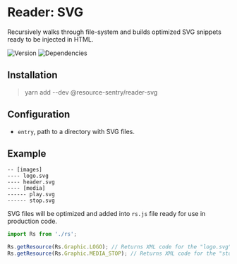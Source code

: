 # Reader: SVG

Recursively walks through file-system and builds optimized SVG snippets ready to be injected in HTML.

![Version](https://img.shields.io/npm/v/@resource-sentry/reader-svg.svg)
![Dependencies](https://david-dm.org/resource-sentry/reader-svg.svg)

## Installation

> yarn add --dev @resource-sentry/reader-svg

## Configuration

- `entry`, path to a directory with SVG files.

## Example

```
-- [images]
---- logo.svg
---- header.svg
---- [media]
------ play.svg
------ stop.svg
```

SVG files will be optimized and added into `rs.js` file ready for use in production code.

```js
import Rs from './rs';

Rs.getResource(Rs.Graphic.LOGO); // Returns XML code for the "logo.svg" asset
Rs.getResource(Rs.Graphic.MEDIA_STOP); // Returns XML code for the "stop.svg" asset
```